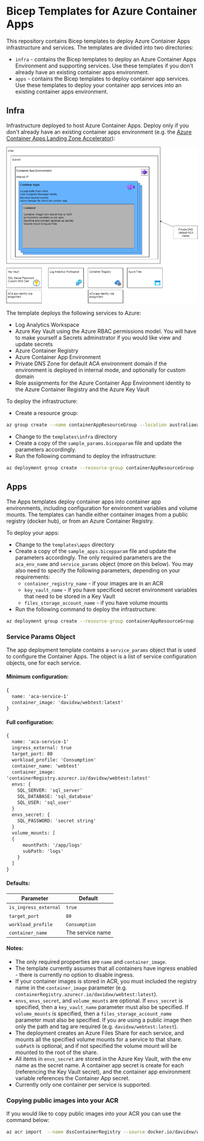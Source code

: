 # Bicep Templates for Azure Container Apps

This repository contains Bicep templates to deploy Azure Container Apps infrastructure and services. The templates are divided into two directories:

* `infra` - contains the Bicep templates to deploy an Azure Container Apps Environment and supporting services. Use these templates if you don't already have an existing container apps environment.
* `apps` - contains the Bicep templates to deploy container app services. Use these templates to deploy your container app services into an existing container apps environment.

## Infra

Infrastructure deployed to host Azure Container Apps. Deploy only if you don't already have an existing container apps environment (e.g. the [Azure Container Apps Landing Zone Accelerator](https://github.com/Azure/aca-landing-zone-accelerator)):

![Overview diagram](./docs/overview.png)

The template deploys the following services to Azure:

* Log Analytics Workspace
* Azure Key Vault using the Azure RBAC permissions model. You will have to make yourself a Secrets adminstrator if you would like view and update secrets 
* Azure Container Registry
* Azure Container App Environment
* Private DNS Zone for default ACA environment domain if the environment is deployed in internal mode, and optionally for custom domain
* Role assignments for the Azure Container App Environment identity to the Azure Container Registry and the Azure Key Vault

To deploy the infrastructure:

* Create a resource group:

```bash
az group create --name containerAppResourceGroup --location australiaeast
```
* Change to the `templates\infra`  directory 
* Create a copy of the `sample_params.bicepparam` file and update the parameters accordingly.
* Run the following command to deploy the infrastructure:

```bash
az deployment group create --resource-group containerAppResourceGroup --parameters ./your_params.bicepparam
```

## Apps

The Apps templates deploy container apps into container app environments, including configuration for environment variables and volume mounts. The templates can handle either container images from a public registry (docker hub), or from an Azure Container Registry.  

To deploy your apps:

* Change to the `templates\apps`  directory 
* Create a copy of the `sample_apps.bicepparam` file and update the parameters accordingly. The only required parameters are the `aca_env_name` and `service_params` object (more on this below). You may also need to specify the following parameters, depending on your requirements:
  * `container_registry_name` - if your images are in an ACR
  * `key_vault_name` - if you have specificed secret environment variables that need to be stored in a Key Vault
  * `files_storage_account_name` - if you have volume mounts
* Run the following command to deploy the infrastructure:

```bash
az deployment group create --resource-group containerAppResourceGroup --parameters ./your_apps.bicepparam
```

### Service Params Object

The app deployment template contains a `service_params` object that is used to configure the Container Apps. The object is a list of service configuration objects, one for each service. 

#### Minimum configuration:

```bicep
{
  name: 'aca-service-1'
  container_image: 'davidxw/webtest:latest'
}
```

#### Full configuration:
```bicep
{
  name: 'aca-service-1'
  ingress_external: true
  target_port: 80
  workload_profile: 'Consumption'
  container_name: 'webtest'
  container_image: 'containerRegistry.azurecr.io/davidxw/webtest:latest'
  envs: {
    SQL_SERVER: 'sql_server'
    SQL_DATABASE: 'sql_database'
    SQL_USER: 'sql_user'
  }
  envs_secret: {
    SQL_PASSWORD: 'secret string'
  }
  volume_mounts: [
  {
      mountPath: '/app/logs'
      subPath: 'logs'
    }
  ]
}
```
#### Defaults:

| Parameter | Default |
| --- | --- |
| `is_ingress_external` | `true` |
| `target_port` | `80` |
| `workload_profile` | `Consumption` |
| `container_name` | The service name |

#### Notes:

* The only required propperties are `name` and `container_image`.
* The template currently assumes that all containers have ingress enabled - there is currently no option to disable ingress.
* If your container images is stored in ACR, you must included the registry name in the `container_image` parameter (e.g. `containerRegistry.azurecr.io/davidxw/webtest:latest`).
* `envs`, `envs_secret`, and `volume_mounts` are optional. If `envs_secret` is specified, then a `key_vault_name` parameter must also be specified. If `volume_mounts` is specified, then a `files_storage_account_name` parameter must also be specified. If you are using a public image then only the path and tag are required (e.g. `davidxw/webtest:latest`).
* The deployment creates an Azure Files Share for each service, and mounts all the specified volume mounts for a service to that share. `subPath` is optional, and if not specified the volume mount will be mounted to the root of the share.
* All items in `envs_secret` are stored in the Azure Key Vault, with the env name as the secret name. A container app secret is create for each (referencing the Key Vault secret), and the container app environment variable references the Container App secret.
* Currently only one container per service is supported.

### Copying public images into your ACR

If you would like to copy public images into your ACR you can use the command below:

```bash
az acr import  --name dssContainerRegistry --source docker.io/davidxw/webtest:latest  --image davidxw/webtest:latest
```
